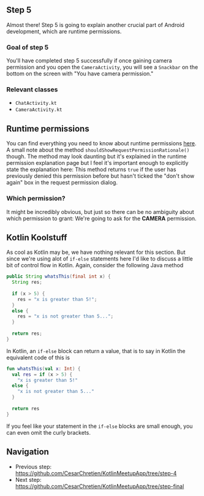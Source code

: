 ## Step 5
Almost there! Step 5 is going to explain another crucial part of Android development, which are runtime permissions.

### Goal of step 5
You'll have completed step 5 successfully if once gaining camera permission and you open the `CameraActivity`, you will see a `Snackbar` on the bottom on the screen with "You have camera permission."

### Relevant classes
* `ChatActivity.kt`
* `CameraActivity.kt`

## Runtime permissions
You can find everything you need to know about runtime permissions [here](https://developer.android.com/training/permissions/requesting.html). A small note about the method `shouldShowRequestPermissionRationale()` though. The method may look daunting but it's explained in the runtime permission explanation page but I feel it's important enough to explicitly state the explanation here: This method returns `true` if the user has previously denied this permission before but hasn't ticked the "don't show again" box in the request permission dialog.

### Which permission?
It might be incredibly obvious, but just so there can be no ambiguity about which permission to grant: We're going to ask for the **CAMERA** permission.

## Kotlin Koolstuff
As cool as Kotlin may be, we have nothing relevant for this section. But since we're using alot of `if-else` statements here I'd like to discuss a little bit of control flow in Kotlin. Again, consider the following Java method
```java
public String whatsThis(final int x) {
  String res;
  
  if (x > 5) {
    res = "x is greater than 5!";
  }
  else {
    res = "x is not greater than 5...";
  }
  
  return res;
}
```
In Kotlin, an `if-else` block can return a value, that is to say in Kotlin the equivalent code of this is
```kotlin
fun whatsThis(val x: Int) {
  val res = if (x > 5) {
    "x is greater than 5!"
  else {
    "x is not greater than 5..."
  }
  
  return res
}
```
If you feel like your statement in the `if-else` blocks are small enough, you can even omit the curly brackets.

## Navigation
* Previous step: https://github.com/CesarChretien/KotlinMeetupApp/tree/step-4
* Next step: https://github.com/CesarChretien/KotlinMeetupApp/tree/step-final
